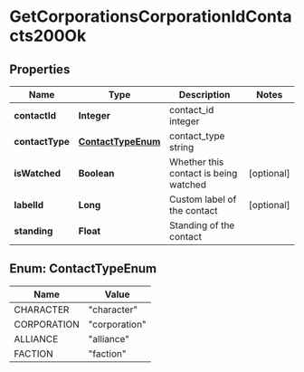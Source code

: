 
# GetCorporationsCorporationIdContacts200Ok

## Properties
Name | Type | Description | Notes
------------ | ------------- | ------------- | -------------
**contactId** | **Integer** | contact_id integer | 
**contactType** | [**ContactTypeEnum**](#ContactTypeEnum) | contact_type string | 
**isWatched** | **Boolean** | Whether this contact is being watched |  [optional]
**labelId** | **Long** | Custom label of the contact |  [optional]
**standing** | **Float** | Standing of the contact | 


<a name="ContactTypeEnum"></a>
## Enum: ContactTypeEnum
Name | Value
---- | -----
CHARACTER | &quot;character&quot;
CORPORATION | &quot;corporation&quot;
ALLIANCE | &quot;alliance&quot;
FACTION | &quot;faction&quot;



